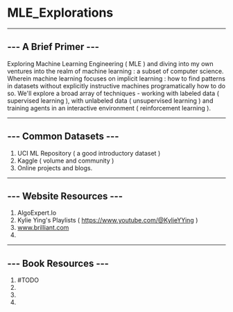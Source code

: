 # MLE_Explorations

----------------------
--- A Brief Primer ---
----------------------
Exploring Machine Learning Engineering ( MLE ) and diving into my own ventures into the realm of machine learning : a subset of computer science.
Wherein machine learning focuses on implicit learning : how to find patterns in datasets without explicitly instructive machines programatically how to do so.
We'll explore a broad array of techniques - working with labeled data ( supervised learning ), with unlabeled data ( unsupervised learning ) and training agents in an interactive environment ( reinforcement learning ).

-----------------------
--- Common Datasets ---
-----------------------
1. UCI ML Repository ( a good introductory dataset )
2. Kaggle ( volume and community )
3. Online projects and blogs.

-------------------------
--- Website Resources ---
-------------------------
1. AlgoExpert.Io
2. Kylie Ying's Playlists ( https://www.youtube.com/@KylieYYing )
3. www.brilliant.com
4. 

----------------------
--- Book Resources ---
----------------------
1. #TODO
2.
3.
4. 
